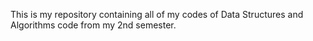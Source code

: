 This is my repository containing all of my codes of Data Structures and Algorithms code 
from my 2nd semester.
